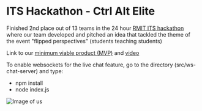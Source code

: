 # ITS Hackathon - Ctrl Alt Elite
Finished 2nd place out of 13 teams in the 24 hour [RMIT ITS hackathon](https://sites.rmit.edu.au/itshackathon/) where our team developed and pitched an idea that tackled the theme of the event "flipped perspectives" (students teaching students)

Link to our [minimum viable product (MVP)](https://michaeldao.github.io/ITS-Hackathon-Live-Lecture/src/home.html
) and [video](https://www.youtube.com/watch?v=T2gvt8Gsoks) 

To enable websockets for the live chat feature, go to the directory (src/ws-chat-server) and type:
- npm install
- node index.js

![Image of us](https://github.com/MichaelDao/Live-Lecture/blob/master/weWon.jpg)
